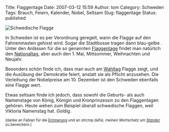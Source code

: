 Title: Flaggentage
Date: 2007-03-12 15:59
Author: tom
Category: Schweden
Tags: Brauch, Feiern, Kalender, Nobel, Seltsam
Slug: flaggentage
Status: published

![Schwedische
Flagge](/pic/Flag_of_Sweden.png "Schwedische Flagge")

In Schweden ist es per Verordnung geregelt, wann die Flagge auf den
Fahnenmasten gehisst wird. Sogar die Stadtbusse tragen dann blau-gelbe .
Unter den Anlässen für die so genannten
[Flaggentage](http://sv.wikipedia.org/wiki/Flaggdagar_i_Sverige) findet
man natürlich den
[Nationaltag](http://www.fiket.de/2006/06/06/schwedischer-nationalfeiertag/),
aber auch den 1. Mai, Mittsommer, Weihnachten und Neujahr.

Besonders schön finde ich, dass man auch am
[Wahltag](http://www.fiket.de/2006/09/17/der-wahlvorgang/) Flagge zeigt,
und die Ausübung der Demokratie feiert, anstatt sie als Pflicht
anzusehen. Die Verleihung der Nobelpreise am 10. Dezember ist den
Schweden ebenfalls eine Flagge wert.

Etwas seltsam finde ich jedoch, dass sowohl die Geburts- als auch
Namenstage von König, Königin und Kronprinzessin zu den Flaggentagen
gehören. Heute wehen zum Beispiel überall schwedische Flaggen, weil
Viktoria Namenstag hat. Goldig.

<small>(danke an Fabian für die
[Erinnerung](http://hansbaer.p1atin.de/?p=230) und an strcmp dafür,
meinen Wortschatz um [*Stander*](http://de.wikipedia.org/wiki/Stander)
zu bereichern.)</small>

